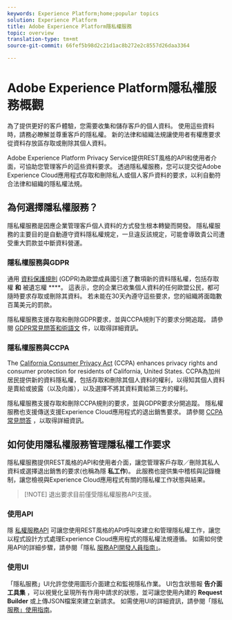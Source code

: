 ```yaml
---
keywords: Experience Platform;home;popular topics
solution: Experience Platform
title: Adobe Experience Platform隱私權服務
topic: overview
translation-type: tm+mt
source-git-commit: 66fef5b98d2c21d1ac8b272e2c8557d26daa3364

---
```



# Adobe Experience Platform隱私權服務概觀

為了提供更好的客戶體驗，您需要收集和儲存客戶的個人資料。 使用這些資料時，請務必瞭解並尊重客戶的隱私權。 新的法律和組織法規讓使用者有權應要求從資料存放區存取或刪除其個人資料。

Adobe Experience Platform Privacy Service提供REST風格的API和使用者介面，可協助您管理客戶的這些資料要求。 透過隱私權服務，您可以提交從Adobe Experience Cloud應用程式存取和刪除私人或個人客戶資料的要求，以利自動符合法律和組織的隱私權法規。

## 為何選擇隱私權服務？

隱私權服務是因應企業管理客戶個人資料的方式發生根本轉變而開發。 隱私權服務的主要目的是自動遵守資料隱私權規定，一旦違反該規定，可能會導致貴公司遭受重大罰款並中斷資料營運。

### 隱私權服務與GDPR

通用 [資料保護規則](https://eugdpr.org/) (GDPR)為歐盟成員國引進了數項新的資料隱私權，包括存取權 **和** 被遺忘權 ****。 這表示，您的企業已收集個人資料的任何歐盟公民，都可隨時要求存取或刪除其資料。 若未能在30天內遵守這些要求，您的組織將面臨數百萬美元的罰款。

隱私權服務支援存取和刪除GDPR要求，並與CCPA規則下的要求分開追蹤。 請參閱 [GDPR常見問答](gdpr/faq.md)[和術語文](gdpr/terminology.md) 件，以取得詳細資訊。

### 隱私權服務與CCPA

The [California Consumer Privacy Act](https://www.caprivacy.org/about) (CCPA) enhances privacy rights and consumer protection for residents of California, United States. CCPA為加州居民提供新的資料隱私權，包括存取和刪除其個人資料的權利，以得知其個人資料是賣給或披露（以及向誰），以及選擇不將其資料賣給第三方的權利。

隱私權服務支援存取和刪除CCPA規則的要求，並與GDPR要求分開追蹤。 隱私權服務也支援傳送支援Experience Cloud應用程式的退出銷售要求。 請參閱 [CCPA常見問答](ccpa/faq.md) ，以取得詳細資訊。

## 如何使用隱私權服務管理隱私權工作要求

隱私權服務提供REST風格的API和使用者介面，讓您管理客戶存取／刪除其私人資料或選擇退出銷售的要求(也稱為隱 **私工作**)。 此服務也提供集中稽核與記錄機制，讓您檢視與Experience Cloud應用程式有關的隱私權工作狀態與結果。

>[!NOTE] 退出要求目前僅受隱私權服務API支援。

### 使用API

隱 [私權服務API](https://www.adobe.io/apis/experienceplatform/home/api-reference.html#!acpdr/swagger-specs/privacy-service.yaml) 可讓您使用REST風格的API呼叫來建立和管理隱私權工作，讓您以程式設計方式處理Experience Cloud應用程式的隱私權法規遵循。 如需如何使用API的詳細步驟，請參閱「隱私 [服務API開發人員指南」](api/getting-started.md)。

### 使用UI

「隱私服務」UI允許您使用圖形介面建立和監視隱私作業。 UI包含狀態報 **告介面工具集** ，可以視覺化呈現所有作用中請求的狀態，並可讓您使用內建的 **Request Builder** 或上傳JSON檔案來建立新請求。 如需使用UI的詳細資訊，請參閱「隱私 [服務」使用指南](ui/overview.md)。